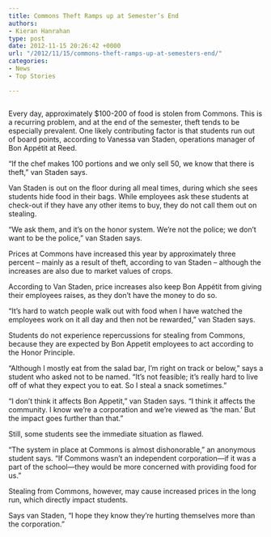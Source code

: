 ```yaml
---
title: Commons Theft Ramps up at Semester’s End
authors:
- Kieran Hanrahan
type: post
date: 2012-11-15 20:26:42 +0000
url: "/2012/11/15/commons-theft-ramps-up-at-semesters-end/"
categories:
- News
- Top Stories

---
```

<a href="http://www.reedquest.org/2012/11/commons-theft-ramps-up-at-semesters-end/img_8666-version-2_web/" rel="attachment wp-att-1819"><img class="alignnone size-full wp-image-1819" title="Commons Line" src="https://i1.wp.com/www.reedquest.org/wp-content/uploads/2012/11/IMG_8666-Version-2_web.jpg?resize=770%2C430" alt="" data-recalc-dims="1" /></a>

Every day, approximately $100-200 of food is stolen from Commons. This is a recurring problem, and at the end of the semester, theft tends to be especially prevalent. One likely contributing factor is that students run out of board points, according to Vanessa van Staden, operations manager of Bon Appétit at Reed.

“If the chef makes 100 portions and we only sell 50, we know that there is theft,” van Staden says.

Van Staden is out on the floor during all meal times, during which she sees students hide food in their bags. While employees ask these students at check-out if they have any other items to buy, they do not call them out on stealing.

“We ask them, and it’s on the honor system. We’re not the police; we don’t want to be the police,” van Staden says.

Prices at Commons have increased this year by approximately three percent – mainly as a result of theft, according to van Staden – although the increases are also due to market values of crops.

According to Van Staden, price increases also keep Bon Appétit from giving their employees raises, as they don’t have the money to do so.

“It’s hard to watch people walk out with food when I have watched the employees work on it all day and then not be rewarded,” van Staden says.

Students do not experience repercussions for stealing from Commons, because they are expected by Bon Appetit employees to act according to the Honor Principle.

“Although I mostly eat from the salad bar, I’m right on track or below,” says a student who asked not to be named. “It’s not feasible; it’s really hard to live off of what they expect you to eat. So I steal a snack sometimes.”

“I don’t think it affects Bon Appetit,” van Staden says. “I think it affects the community. I know we’re a corporation and we’re viewed as ‘the man.’ But the impact goes further than that.”

Still, some students see the immediate situation as flawed.

“The system in place at Commons is almost dishonorable,” an anonymous student says. “If Commons wasn’t an independent corporation—if it was a part of the school—they would be more concerned with providing food for us.”

Stealing from Commons, however, may cause increased prices in the long run, which directly impact students.

Says van Staden, “I hope they know they’re hurting themselves more than the corporation.”